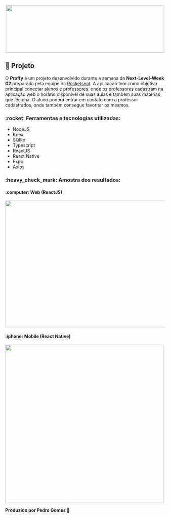 <p align="center">
  <img src="https://user-images.githubusercontent.com/45200253/95811374-88fb0e80-0ce9-11eb-967f-79ddfb7408a1.png" width="500" height="150">
</p>



## :memo: Projeto

O <strong>Proffy</strong> é um projeto desenvolvido durante a semana da <strong>Next-Level-Week 02</strong> preparada pela equipe da [Rocketseat](https://rocketseat.com.br). A aplicação tem como objetivo principal conectar alunos e professores, onde os professores cadastram na aplicação web o horário disponível de suas aulas e também suas matérias que leciona. O aluno poderá entrar em contato com o professor cadastrados, onde também consegue favoritar os mesmos.

<h3>:rocket: Ferramentas e tecnologias utilizadas: </h3>

* NodeJS
* Knex
* SQlite
* Typescript
* ReactJS
* React Native
* Expo
* Axios

<h3>:heavy_check_mark: Amostra dos resultados:</h3>


<h4>:computer: Web (ReactJS) </h4>
<img src="https://user-images.githubusercontent.com/45200253/95811993-cf04a200-0cea-11eb-932b-dfb457e9b3ae.png" height="400" width="750">

<h4>:iphone: Mobile (React Native) </h4>
<img src="https://user-images.githubusercontent.com/45200253/95812306-784b9800-0ceb-11eb-99c0-08ccd2b2b5ea.jpg" height="500" width="">

<b>Produzido por Pedro Gomes </b> :wave:
